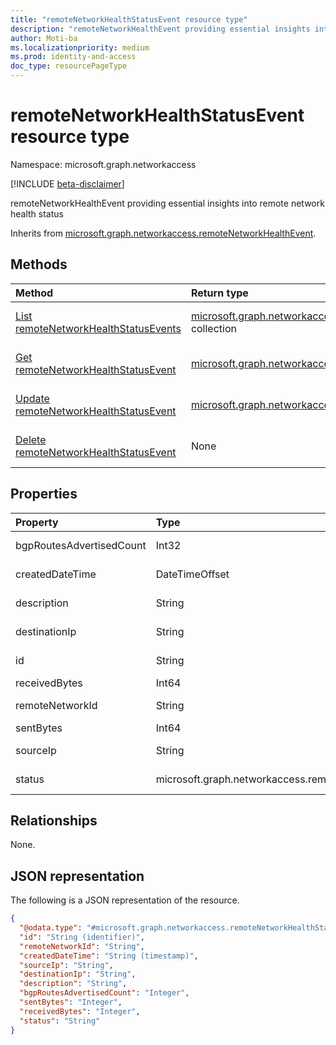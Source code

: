 ```yaml
---
title: "remoteNetworkHealthStatusEvent resource type"
description: "remoteNetworkHealthEvent providing essential insights into remote network health status."
author: Moti-ba
ms.localizationpriority: medium
ms.prod: identity-and-access
doc_type: resourcePageType
---
```


# remoteNetworkHealthStatusEvent resource type

Namespace: microsoft.graph.networkaccess

[!INCLUDE [beta-disclaimer](../../includes/beta-disclaimer.md)]

remoteNetworkHealthEvent providing essential insights into remote network health status


Inherits from [microsoft.graph.networkaccess.remoteNetworkHealthEvent](../resources/networkaccess-remotenetworkhealthevent.md).

## Methods
|Method|Return type|Description|
|:---|:---|:---|
|[List remoteNetworkHealthStatusEvents](../api/networkaccess-remotenetworkhealthstatusevent-list.md)|[microsoft.graph.networkaccess.remoteNetworkHealthStatusEvent](../resources/networkaccess-remotenetworkhealthstatusevent.md) collection|Get a list of the [microsoft.graph.networkaccess.remoteNetworkHealthStatusEvent](../resources/networkaccess-remotenetworkhealthstatusevent.md) objects and their properties.|
|[Get remoteNetworkHealthStatusEvent](../api/networkaccess-remotenetworkhealthstatusevent-get.md)|[microsoft.graph.networkaccess.remoteNetworkHealthStatusEvent](../resources/networkaccess-remotenetworkhealthstatusevent.md)|Read the properties and relationships of a [microsoft.graph.networkaccess.remoteNetworkHealthStatusEvent](../resources/networkaccess-remotenetworkhealthstatusevent.md) object.|
|[Update remoteNetworkHealthStatusEvent](../api/networkaccess-remotenetworkhealthstatusevent-update.md)|[microsoft.graph.networkaccess.remoteNetworkHealthStatusEvent](../resources/networkaccess-remotenetworkhealthstatusevent.md)|Update the properties of a [microsoft.graph.networkaccess.remoteNetworkHealthStatusEvent](../resources/networkaccess-remotenetworkhealthstatusevent.md) object.|
|[Delete remoteNetworkHealthStatusEvent](../api/networkaccess-remotenetworkhealthstatusevent-delete.md)|None|Delete a [microsoft.graph.networkaccess.remoteNetworkHealthStatusEvent](../resources/networkaccess-remotenetworkhealthstatusevent.md) object.|

## Properties
|Property|Type|Description|
|:---|:---|:---|
|bgpRoutesAdvertisedCount|Int32|**TODO: Add Description** Inherited from [microsoft.graph.networkaccess.remoteNetworkHealthEvent](../resources/networkaccess-remotenetworkhealthevent.md).|
|createdDateTime|DateTimeOffset|**TODO: Add Description** Inherited from [microsoft.graph.networkaccess.remoteNetworkHealthEvent](../resources/networkaccess-remotenetworkhealthevent.md).|
|description|String|**TODO: Add Description** Inherited from [microsoft.graph.networkaccess.remoteNetworkHealthEvent](../resources/networkaccess-remotenetworkhealthevent.md).|
|destinationIp|String|**TODO: Add Description** Inherited from [microsoft.graph.networkaccess.remoteNetworkHealthEvent](../resources/networkaccess-remotenetworkhealthevent.md).|
|id|String|**TODO: Add Description** Inherited from [microsoft.graph.networkaccess.remoteNetworkHealthEvent](../resources/networkaccess-remotenetworkhealthevent.md).|
|receivedBytes|Int64|**TODO: Add Description**|
|remoteNetworkId|String|**TODO: Add Description** Inherited from [microsoft.graph.networkaccess.remoteNetworkHealthEvent](../resources/networkaccess-remotenetworkhealthevent.md).|
|sentBytes|Int64|**TODO: Add Description**|
|sourceIp|String|**TODO: Add Description** Inherited from [microsoft.graph.networkaccess.remoteNetworkHealthEvent](../resources/networkaccess-remotenetworkhealthevent.md).|
|status|microsoft.graph.networkaccess.remoteNetworkHealthAliveStatus|**TODO: Add Description**.The possible values are: `alive`, `unknownFutureValue`.|

## Relationships
None.

## JSON representation
The following is a JSON representation of the resource.
<!-- {
  "blockType": "resource",
  "keyProperty": "id",
  "@odata.type": "microsoft.graph.networkaccess.remoteNetworkHealthStatusEvent",
  "baseType": "microsoft.graph.networkaccess.remoteNetworkHealthEvent",
  "openType": false
}
-->
``` json
{
  "@odata.type": "#microsoft.graph.networkaccess.remoteNetworkHealthStatusEvent",
  "id": "String (identifier)",
  "remoteNetworkId": "String",
  "createdDateTime": "String (timestamp)",
  "sourceIp": "String",
  "destinationIp": "String",
  "description": "String",
  "bgpRoutesAdvertisedCount": "Integer",
  "sentBytes": "Integer",
  "receivedBytes": "Integer",
  "status": "String"
}
```

